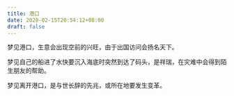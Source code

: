 ```yaml
---
title: 港口
date: 2020-02-15T20:54:12+08:00
draft: false
---
```


梦见港口，生意会出现空前的兴旺，由于出国访问会扬名天下。

梦见自己的船进了水快要沉入海底时突然到达了码头，是祥瑞，在灾难中会得到陌生朋友的帮助。

梦见离开港口，是与世长辞的先兆，或所在地要发生变革。